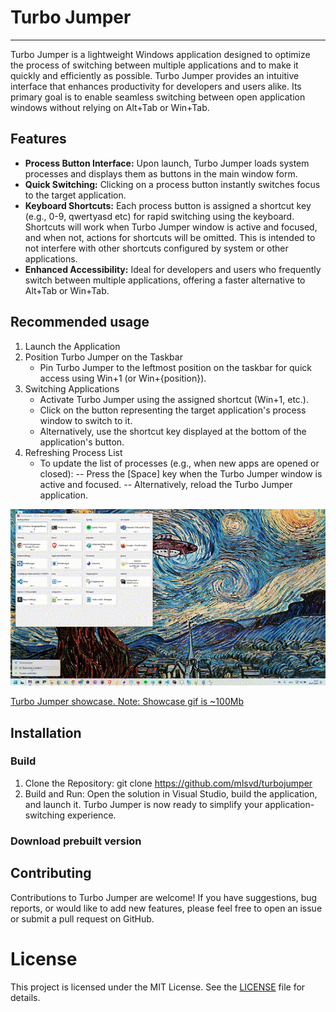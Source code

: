 # Turbo Jumper
-------------
Turbo Jumper is a lightweight Windows application designed to optimize the process of switching between multiple applications and to make it quickly and efficiently as possible. Turbo Jumper provides an intuitive interface that enhances productivity for developers and users alike. Its primary goal is to enable seamless switching between open application windows without relying on Alt+Tab or Win+Tab.


## Features
- **Process Button Interface:** Upon launch, Turbo Jumper loads system processes and displays them as buttons in the main window form.
- **Quick Switching:** Clicking on a process button instantly switches focus to the target application.
- **Keyboard Shortcuts:** Each process button is assigned a shortcut key (e.g., 0-9, qwertyasd etc) for rapid switching using the keyboard. Shortcuts will work when Turbo Jumper window is active and focused, and when not, actions for shortcuts will be omitted. This is intended to not interfere with other shortcuts configured by system or other applications.
- **Enhanced Accessibility:** Ideal for developers and users who frequently switch between multiple applications, offering a faster alternative to Alt+Tab or Win+Tab.

## Recommended usage
1. Launch the Application
2. Position Turbo Jumper on the Taskbar
    - Pin Turbo Jumper to the leftmost position on the taskbar for quick access using Win+1 (or Win+{position}).
3. Switching Applications
    - Activate Turbo Jumper using the assigned shortcut (Win+1, etc.).
    - Click on the button representing the target application's process window to switch to it.
    - Alternatively, use the shortcut key displayed at the bottom of the application's button.
4. Refreshing Process List
    - To update the list of processes (e.g., when new apps are opened or closed):
        -- Press the [Space] key when the Turbo Jumper window is active and focused.
        -- Alternatively, reload the Turbo Jumper application.

![Turbo Jumper preview](preview.png)

[Turbo Jumper showcase. Note: Showcase gif is ~100Mb](showcase.md)

## Installation
### Build
1. Clone the Repository: git clone https://github.com/mlsvd/turbojumper
2. Build and Run: Open the solution in Visual Studio, build the application, and launch it. Turbo Jumper is now ready to simplify your application-switching experience.

### Download prebuilt version


## Contributing
Contributions to Turbo Jumper are welcome! If you have suggestions, bug reports, or would like to add new features, please feel free to open an issue or submit a pull request on GitHub.

# License
This project is licensed under the MIT License. See the [LICENSE](LICENSE.md) file for details.

